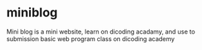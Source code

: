 # miniblog
Mini blog is a mini website, learn on dicoding acadamy, and use to submission basic web program class on dicoding academy
